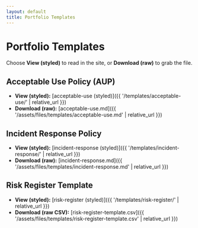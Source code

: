 ```yaml
---
layout: default
title: Portfolio Templates
---
```


# Portfolio Templates

Choose **View (styled)** to read in the site, or **Download (raw)** to grab the file.

## Acceptable Use Policy (AUP)
- **View (styled):** [acceptable-use (styled)]({{ '/templates/acceptable-use/' | relative_url }})
- **Download (raw):** [acceptable-use.md]({{ '/assets/files/templates/acceptable-use.md' | relative_url }})

## Incident Response Policy
- **View (styled):** [incident-response (styled)]({{ '/templates/incident-response/' | relative_url }})
- **Download (raw):** [incident-response.md]({{ '/assets/files/templates/incident-response.md' | relative_url }})

## Risk Register Template
- **View (styled):** [risk-register (styled)]({{ '/templates/risk-register/' | relative_url }})
- **Download (raw CSV):** [risk-register-template.csv]({{ '/assets/files/templates/risk-register-template.csv' | relative_url }})
